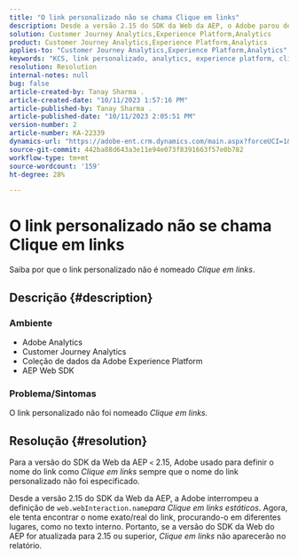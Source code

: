 ```yaml
---
title: "O link personalizado não se chama Clique em links"
description: Desde a versão 2.15 do SDK da Web da AEP, o Adobe parou de configurar web.webInteraction.name para o clique de link estático.
solution: Customer Journey Analytics,Experience Platform,Analytics
product: Customer Journey Analytics,Experience Platform,Analytics
applies-to: "Customer Journey Analytics,Experience Platform,Analytics"
keywords: "KCS, link personalizado, analytics, experience platform, clique em links, SDK da Web, análise de jornada do cliente"
resolution: Resolution
internal-notes: null
bug: false
article-created-by: Tanay Sharma .
article-created-date: "10/11/2023 1:57:16 PM"
article-published-by: Tanay Sharma .
article-published-date: "10/11/2023 2:05:51 PM"
version-number: 2
article-number: KA-22339
dynamics-url: "https://adobe-ent.crm.dynamics.com/main.aspx?forceUCI=1&pagetype=entityrecord&etn=knowledgearticle&id=64cd5812-3e68-ee11-9ae7-6045bd0063aa"
source-git-commit: 442ba88d643a3e11e94e073f8391663f57e0b782
workflow-type: tm+mt
source-wordcount: '159'
ht-degree: 28%

---
```


# O link personalizado não se chama Clique em links


Saiba por que o link personalizado não é nomeado *Clique em links*.

## Descrição {#description}


### <b>Ambiente</b>

- Adobe Analytics
- Customer Journey Analytics
- Coleção de dados da Adobe Experience Platform
- AEP Web SDK


### <b>Problema/Sintomas</b>

O link personalizado não foi nomeado *Clique em links.*


## Resolução {#resolution}


Para a versão do SDK da Web da AEP `<` 2.15, Adobe usado para definir o nome do link como *Clique em links* sempre que o nome do link personalizado não foi especificado.

Desde a versão 2.15 do SDK da Web da AEP, a Adobe interrompeu a definição de `web.webInteraction.name`*para Clique em links estáticos*. Agora, ele tenta encontrar o nome exato/real do link, procurando-o em diferentes lugares, como no texto interno. Portanto, se a versão do SDK da Web do AEP for atualizada para 2.15 ou superior, *Clique em links* não aparecerão no relatório.
